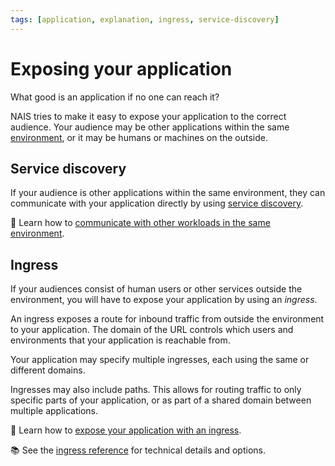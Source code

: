 ```yaml
---
tags: [application, explanation, ingress, service-discovery]
---
```


# Exposing your application

What good is an application if no one can reach it?

NAIS tries to make it easy to expose your application to the correct audience.
Your audience may be other applications within the same [environment](../../explanations/environment.md), or it may be humans or machines on the outside.

## Service discovery

If your audience is other applications within the same environment, they can communicate with your application directly by using [service discovery](../../explanations/service-discovery.md).

:dart: Learn how to [communicate with other workloads in the same environment](../../how-to/communication.md).

## Ingress

If your audiences consist of human users or other services outside the environment, you will have to expose your application by using an _ingress_.

An ingress exposes a route for inbound traffic from outside the environment to your application.
The domain of the URL controls which users and environments that your application is reachable from.

Your application may specify multiple ingresses, each using the same or different domains.

Ingresses may also include paths.
This allows for routing traffic to only specific parts of your application, or as part of a shared domain between multiple applications.

:dart: Learn how to [expose your application with an ingress](../how-to/expose.md).

:books: See the [ingress reference](../reference/ingress.md) for technical details and options.
